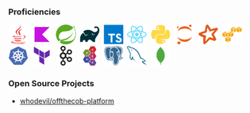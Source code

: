 ### Proficiencies
<div>
  <a href="https://openjdk.org/"><img src="https://github.com/devicons/devicon/blob/master/icons/java/java-plain.svg" title="Java" alt="Java" width="40" height="40"/></a>&nbsp;
  <a href="https://kotlinlang.org/"><img src="https://github.com/devicons/devicon/blob/master/icons/kotlin/kotlin-plain.svg" title="Kotlin" alt="Kotlin" width="40" height="40"/></a>&nbsp;
  <a href="https://spring.io/projects/spring-boot"><img src="https://github.com/devongleeson/devongleeson/blob/main/resources/spring.svg" title="Spring" alt="Spring" width="40" height="40"/></a>&nbsp;
  <a href="https://gradle.org/"><img src="https://github.com/devicons/devicon/blob/master/icons/gradle/gradle-plain.svg" title="Gradle" alt="Gradle" width="40" height="40"/></a>&nbsp;
  <a href="https://www.typescriptlang.org/"><img src="https://github.com/devicons/devicon/blob/master/icons/typescript/typescript-plain.svg" title="TypeScript" alt="TypeScript" width="40" height="40"/></a>&nbsp;
  <a href="https://react.dev/"><img src="https://github.com/devicons/devicon/blob/master/icons/react/react-original.svg" title="React" alt="React" width="40" height="40"/></a>&nbsp;
  <a href="https://www.python.org/"><img src="https://github.com/devicons/devicon/blob/master/icons/python/python-plain.svg" title="Python" alt="Python" width="40" height="40"/></a>&nbsp;
  <a href="https://jupyter.org/"><img src="https://github.com/devongleeson/devongleeson/blob/main/resources/jupyter.svg" title="Jupyter" alt="Jupyter" width="40" height="40"/></a>&nbsp;
  <a href="https://spark.apache.org/"><img src="https://github.com/devongleeson/devongleeson/blob/main/resources/spark.svg" title="Apache Spark" alt="Apache Spark" width="40" height="40"/></a>&nbsp;
  <a href="https://aws.amazon.com/"><img src="https://github.com/devicons/devicon/blob/master/icons/amazonwebservices/amazonwebservices-original.svg" title="AWS" alt="AWS" width="40" height="40"/></a>&nbsp;
  <a href="https://kubernetes.io/"><img src="https://github.com/devicons/devicon/blob/master/icons/kubernetes/kubernetes-plain.svg"  title="Kubernetes" alt="Kubernetes" width="40" height="40"/></a>&nbsp;
  <a href="https://www.terraform.io/"><img src="https://github.com/devongleeson/devongleeson/blob/main/resources/terraform.svg" title="Terraform" alt="Terraform" width="40" height="40"/></a>&nbsp;
  <a href="https://kafka.apache.org/"><img src="https://github.com/devicons/devicon/blob/master/icons/apachekafka/apachekafka-original.svg" title="Apache Kafka" alt="Apache Kafka" width="40" height="40"/></a>&nbsp;
  <a href="https://activemq.apache.org/"><img src="https://github.com/devongleeson/devongleeson/blob/main/resources/activemq.svg" title="ActiveMQ" alt="ActiveMQ" width="40" height="40"/></a>&nbsp;
  <a href="https://www.postgresql.org/"><img src="https://github.com/devicons/devicon/blob/master/icons/postgresql/postgresql-plain.svg" title="PostgreSQL" alt="PostgreSQL" width="40" height="40"/></a>&nbsp;
  <a href="https://mariadb.org/"><img src="https://github.com/devicons/devicon/blob/master/icons/mysql/mysql-plain.svg" title="MySQL"  alt="MySQL" width="40" height="40"/></a>&nbsp;
  <a href="https://www.mongodb.com/"><img src="https://github.com/devicons/devicon/blob/master/icons/mongodb/mongodb-plain.svg" title="MongoDB" alt="MongoDB" width="40" height="40"/></a>&nbsp;
</div>

### Open Source Projects
- [whodevil/offthecob-platform](https://github.com/whodevil/offthecob-platform)
